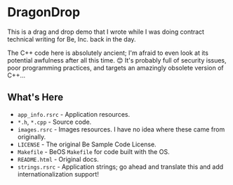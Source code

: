 # DragonDrop

This is a drag and drop demo that I wrote while I was doing contract technical
writing for Be, Inc. back in the day.

The C++ code here is absolutely ancient; I'm afraid to even look
at its potential awfulness after all this time. :blush: It's probably full of
security issues, poor programming practices, and targets an amazingly obsolete
version of C++...

## What's Here

* `app_info.rsrc` - Application resources.
* `*.h`, `*.cpp` - Source code.
* `images.rsrc` - Images resources. I have no idea where these came from originally.
* `LICENSE` - The original Be Sample Code License.
* `Makefile` - BeOS `Makefile` for code built with the OS.
* `README.html` - Original docs.
* `strings.rsrc` - Application strings; go ahead and translate this and add internationalization support!
